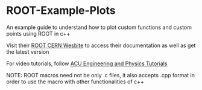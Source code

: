 # ROOT-Example-Plots

An example guide to understand how to plot custom functions and custom points using ROOT in c++

Visit their [ROOT CERN Wesbite](https://root.cern/) to access their documentation as well as get the latest version

For video tutorials, follow [ACU Engineering and Physics Tutorials](https://www.youtube.com/watch?v=s9PTrWOnDy8)

NOTE: ROOT macros need not be only .c files, it also accepts .cpp format in order to use the macro with other functionalities of c++
